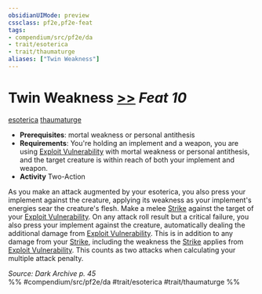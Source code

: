 ```yaml
---
obsidianUIMode: preview
cssclass: pf2e,pf2e-feat
tags:
- compendium/src/pf2e/da
- trait/esoterica
- trait/thaumaturge
aliases: ["Twin Weakness"]
---
```

# Twin Weakness  [>>](/rules/core-rulebook/chapter-9-playing-the-game.md#Actions "Two-Action") *Feat 10*  
[esoterica](/rules/traits/esoterica-da.md)  [thaumaturge](/rules/traits/thaumaturge-da.md)  

- **Prerequisites**: mortal weakness or personal antithesis
- **Requirements**: You're holding an implement and a weapon, you are using [Exploit Vulnerability](/rules/actions/exploit-vulnerability-da.md) with mortal weakness or personal antithesis, and the target creature is within reach of both your implement and weapon.
- **Activity** Two-Action

As you make an attack augmented by your esoterica, you also press your implement against the creature, applying its weakness as your implement's energies sear the creature's flesh. Make a melee [Strike](/rules/actions/strike.md) against the target of your [Exploit Vulnerability](/rules/actions/exploit-vulnerability-da.md). On any attack roll result but a critical failure, you also press your implement against the creature, automatically dealing the additional damage from [Exploit Vulnerability](/rules/actions/exploit-vulnerability-da.md). This is in addition to any damage from your [Strike](/rules/actions/strike.md), including the weakness the [Strike](/rules/actions/strike.md) applies from [Exploit Vulnerability](/rules/actions/exploit-vulnerability-da.md). This counts as two attacks when calculating your multiple attack penalty.

*Source: Dark Archive p. 45*  
%% #compendium/src/pf2e/da #trait/esoterica #trait/thaumaturge %%